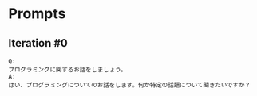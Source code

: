 # Prompts

## Iteration #0

```
Q:
プログラミングに関するお話をしましょう。
A:
はい、プログラミングについてのお話をします。何か特定の話題について聞きたいですか？
````
